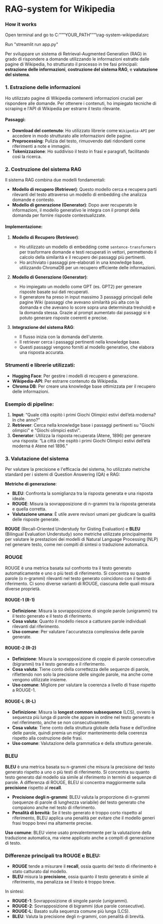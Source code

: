 # RAG-system for Wikipedia

### How it works

Open terminal and go to C:\"""YOUR_PATH"""\rag-system-wikipedia\src

Run "streamlit run app.py"

Per sviluppare un sistema di Retrieval-Augmented Generation (RAG) in grado di rispondere a domande utilizzando le informazioni estratte dalle pagine di Wikipedia, ho strutturato il processo in tre fasi principali: **estrazione delle informazioni**, **costruzione del sistema RAG**, e **valutazione del sistema**.

### 1. Estrazione delle informazioni

Ho utilizzato pagine di Wikipedia contenenti informazioni cruciali per rispondere alle domande. Per ottenere i contenuti, ho impiegato tecniche di scraping e l'API di Wikipedia per estrarre il testo rilevante.

#### Passaggi:
- **Download del contenuto**: Ho utilizzato librerie come `Wikipedia-API` per accedere in modo strutturato alle informazioni delle pagine.
- **Preprocessing**: Pulizia del testo, rimuovendo dati ridondanti come riferimenti a note e immagini.
- **Tokenizzazione**: Ho suddiviso il testo in frasi e paragrafi, facilitando così la ricerca.

### 2. Costruzione del sistema RAG

Il sistema RAG combina due modelli fondamentali:
- **Modello di recupero (Retriever)**: Questo modello cerca e recupera parti rilevanti del testo attraverso un modello di embedding che analizza domande e contesto.
- **Modello di generazione (Generator)**: Dopo aver recuperato le informazioni, il modello generativo le integra con il prompt della domanda per fornire risposte contestualizzate.

#### Implementazione:

1. **Modello di Recupero (Retriever)**:
   - Ho utilizzato un modello di embedding come `sentence-transformers` per trasformare domande e testi recuperati in vettori, permettendo il calcolo della similarità e il recupero dei passaggi più pertinenti.
   - Ho archiviato i passaggi pre-elaborati in una knowledge base, utilizzando ChromaDB per un recupero efficiente delle informazioni.

2. **Modello di Generazione (Generator)**:
   - Ho impiegato un modello come GPT (es. GPT2) per generare risposte basate sui dati recuperati.
   - Il generatore ha preso in input massimo 3 passaggi principali delle pagine Wiki (passaggi che avevano similarità più alta con la domanda e che avevano lo score sopra una determinata treshold) e la domanda stessa. Grazie al prompt aumentato dai passaggi si è potuto generare risposte coerenti e precise.

3. **Integrazione del sistema RAG**:
   - Il flusso inizia con la domanda dell'utente.
   - Il retriever cerca i passaggi pertinenti nella knowledge base.
   - Questi passaggi vengono forniti al modello generativo, che elabora una risposta accurata.

### Strumenti e librerie utilizzati:
- **Hugging Face**: Per gestire i modelli di recupero e generazione.
- **Wikipedia-API**: Per estrarre contenuto da Wikipedia.
- **Chroma DB**: Per creare una knowledge base ottimizzata per il recupero delle informazioni.

### Esempio di pipeline:

1. **Input**: “Quale città ospitò i primi Giochi Olimpici estivi dell’età moderna? In che anno?”
2. **Retriever**: Cerca nella knowledge base i passaggi pertinenti su "Giochi olimpici" e "Giochi olimpici estivi".
3. **Generator**: Utilizza la risposta recuperata (Atene, 1896) per generare una risposta: “La città che ospitò i primi Giochi Olimpici estivi dell’età moderna è Atene nel 1896.”

### 3. Valutazione del sistema

Per valutare la precisione e l'efficacia del sistema, ho utilizzato metriche standard per i sistemi di Question Answering (QA) e RAG:

**Metriche di generazione**:
   - **BLEU**: Confronta la somiglianza tra la risposta generata e una risposta ideale.
   - **ROUGE**: Misura la sovrapposizione di n-grammi tra la risposta generata e quella corretta.
   - **Valutazione umana**: È utile avere revisori umani per giudicare la qualità delle risposte generate.

**ROUGE** (Recall-Oriented Understudy for Gisting Evaluation) e **BLEU** (Bilingual Evaluation Understudy) sono metriche utilizzate principalmente per valutare le prestazioni dei modelli di Natural Language Processing (NLP) nel generare testo, come nei compiti di sintesi o traduzione automatica.

### ROUGE

ROUGE è una metrica basata sul confronto tra il testo generato automaticamente e uno o più testi di riferimento. Si concentra su quante parole (o n-grammi) rilevanti nel testo generato coincidono con il testo di riferimento. Ci sono diverse varianti di ROUGE, ciascuna delle quali misura diverse proprietà.

#### ROUGE-1 (R-1)
- **Definizione**: Misura la sovrapposizione di singole parole (unigrammi) tra il testo generato e il testo di riferimento.
- **Cosa valuta**: Quanto il modello riesce a catturare parole individuali rilevanti dal riferimento.
- **Uso comune**: Per valutare l'accuratezza complessiva delle parole generate.

#### ROUGE-2 (R-2)
- **Definizione**: Misura la sovrapposizione di coppie di parole consecutive (bigrammi) tra il testo generato e il riferimento.
- **Cosa valuta**: Tiene conto della correttezza delle sequenze di parole, riflettendo non solo la precisione delle singole parole, ma anche come vengono utilizzate insieme.
- **Uso comune**: Migliore per valutare la coerenza a livello di frase rispetto a ROUGE-1.

#### ROUGE-L (R-L)
- **Definizione**: Misura la **longest common subsequence** (LCS), ovvero la sequenza più lunga di parole che appare in ordine nel testo generato e nel riferimento, anche se non consecutivamente.
- **Cosa valuta**: Tiene conto della struttura globale della frase e dell’ordine delle parole, quindi premia un miglior mantenimento della coerenza rispetto alla costruzione delle frasi.
- **Uso comune**: Valutazione della grammatica e della struttura generale.

### BLEU

**BLEU** è una metrica basata su n-grammi che misura la precisione del testo generato rispetto a uno o più testi di riferimento. Si concentra su quanto testo generato dal modello sia simile al riferimento in termini di sequenze di parole. A differenza di ROUGE, BLEU si concentra maggiormente sulla **precisione** rispetto al **recall**.

- **Precisione degli n-grammi**: BLEU valuta la proporzione di n-grammi (sequenze di parole di lunghezza variabile) del testo generato che compaiono anche nel testo di riferimento.
- **Penalità di brevità**: Se il testo generato è troppo corto rispetto al riferimento, BLEU applica una penalità per evitare che il modello generi frasi troppo brevi ma altamente precise.

**Uso comune**: BLEU viene usato prevalentemente per la valutazione della traduzione automatica, ma viene applicato anche a compiti di generazione di testo.

### Differenze principali tra ROUGE e BLEU:
- **ROUGE** tende a misurare il **recall**, ossia quanto del testo di riferimento è stato catturato dal modello.
- **BLEU** misura la **precisione**, ossia quanto il testo generato è simile al riferimento, ma penalizza se il testo è troppo breve.

In sintesi:
- **ROUGE-1**: Sovrapposizione di singole parole (unigrammi).
- **ROUGE-2**: Sovrapposizione di bigrammi (due parole consecutive).
- **ROUGE-L**: Basato sulla sequenza comune più lunga (LCS).
- **BLEU**: Valuta la precisione degli n-grammi, con penalità di brevità.



